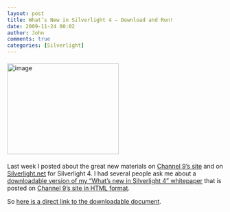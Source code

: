 ```yaml
---
layout: post
title: What’s New in Silverlight 4 – Download and Run!
date: 2009-11-24 00:02
author: John
comments: true
categories: [Silverlight]
---
```

<p><a href="http://channel9.msdn.com/learn/courses/Silverlight4/"><img style="border-bottom: 0px; border-left: 0px; margin: 5px 0px; display: inline; border-top: 0px; border-right: 0px" title="image" border="0" alt="image" src="http://images.johnpapa.net/wp-content/uploads/files/media/image/WindowsLiveWriter/WhatsNewinSilverlight4_127C5/image_3.png" width="260" height="211" /></a></p>  <p>Last week I posted about the great new materials on <a href="http://channel9.msdn.com/learn/courses/Silverlight4/">Channel 9’s site</a> and on <a href="http://www.silverlight.net/">Silverlight.net</a> for Silverlight 4. I had several people ask me about a <a href="http://ecn.channel9.msdn.com/o9/learn/Silverlight4/Labs/Overview/WhatsNewInSilverlight4.docx">downloadable version of my “What’s new in Silverlight 4” whitepaper</a> that is posted on <a href="http://channel9.msdn.com/learn/courses/Silverlight4/Overview/Overview/Default.aspx?wa=wsignin1.0">Channel 9’s site in HTML format</a>.</p>  <p>So <a href="http://ecn.channel9.msdn.com/o9/learn/Silverlight4/Labs/Overview/WhatsNewInSilverlight4.docx">here is a direct link to the downloadable document</a>.</p>

